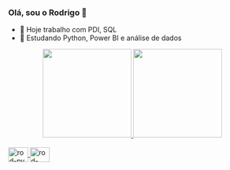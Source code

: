 ### Olá, sou o Rodrigo 👋



- 🔭 Hoje trabalho com PDI, SQL
- 🌱 Estudando Python, Power BI e  análise de dados

<div align="center">
  <a href="https://github.com/rodrigorocha1">
  <img height="180em" src="https://github-readme-stats.vercel.app/api?username=rodrigorocha1&show_icons=true&theme=dracula&include_all_commits=true&count_private=true"/>
  <img height="180em" src="https://github-readme-stats.vercel.app/api/top-langs/?username=rodrigorocha1&layout=compact&langs_count=7&theme=dracula"/>
</div>

<div style="display: inline_block"><br>
  <img align="center" alt="rod-py" height="30" width="40" src="https://cdn.jsdelivr.net/gh/devicons/devicon/icons/python/python-original.svg">
  <img align="center" alt="rod-power_bi" height="30" width="40" src="https://icons8.com.br/icon/qYfwpsRXEcpc/power-bi">

</div>

##

<div> 
